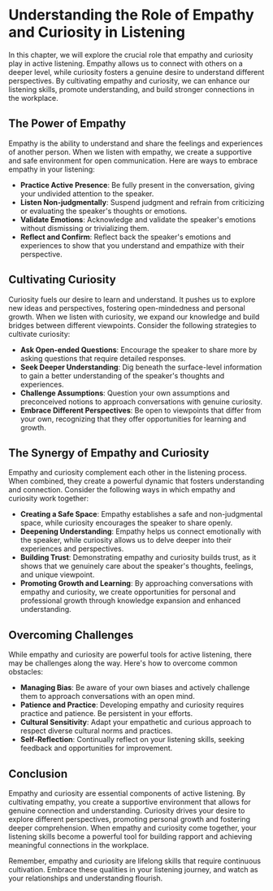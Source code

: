 Understanding the Role of Empathy and Curiosity in Listening
=====================================================================

In this chapter, we will explore the crucial role that empathy and curiosity play in active listening. Empathy allows us to connect with others on a deeper level, while curiosity fosters a genuine desire to understand different perspectives. By cultivating empathy and curiosity, we can enhance our listening skills, promote understanding, and build stronger connections in the workplace.

The Power of Empathy
--------------------

Empathy is the ability to understand and share the feelings and experiences of another person. When we listen with empathy, we create a supportive and safe environment for open communication. Here are ways to embrace empathy in your listening:

* **Practice Active Presence**: Be fully present in the conversation, giving your undivided attention to the speaker.
* **Listen Non-judgmentally**: Suspend judgment and refrain from criticizing or evaluating the speaker's thoughts or emotions.
* **Validate Emotions**: Acknowledge and validate the speaker's emotions without dismissing or trivializing them.
* **Reflect and Confirm**: Reflect back the speaker's emotions and experiences to show that you understand and empathize with their perspective.

Cultivating Curiosity
---------------------

Curiosity fuels our desire to learn and understand. It pushes us to explore new ideas and perspectives, fostering open-mindedness and personal growth. When we listen with curiosity, we expand our knowledge and build bridges between different viewpoints. Consider the following strategies to cultivate curiosity:

* **Ask Open-ended Questions**: Encourage the speaker to share more by asking questions that require detailed responses.
* **Seek Deeper Understanding**: Dig beneath the surface-level information to gain a better understanding of the speaker's thoughts and experiences.
* **Challenge Assumptions**: Question your own assumptions and preconceived notions to approach conversations with genuine curiosity.
* **Embrace Different Perspectives**: Be open to viewpoints that differ from your own, recognizing that they offer opportunities for learning and growth.

The Synergy of Empathy and Curiosity
------------------------------------

Empathy and curiosity complement each other in the listening process. When combined, they create a powerful dynamic that fosters understanding and connection. Consider the following ways in which empathy and curiosity work together:

* **Creating a Safe Space**: Empathy establishes a safe and non-judgmental space, while curiosity encourages the speaker to share openly.
* **Deepening Understanding**: Empathy helps us connect emotionally with the speaker, while curiosity allows us to delve deeper into their experiences and perspectives.
* **Building Trust**: Demonstrating empathy and curiosity builds trust, as it shows that we genuinely care about the speaker's thoughts, feelings, and unique viewpoint.
* **Promoting Growth and Learning**: By approaching conversations with empathy and curiosity, we create opportunities for personal and professional growth through knowledge expansion and enhanced understanding.

Overcoming Challenges
---------------------

While empathy and curiosity are powerful tools for active listening, there may be challenges along the way. Here's how to overcome common obstacles:

* **Managing Bias**: Be aware of your own biases and actively challenge them to approach conversations with an open mind.
* **Patience and Practice**: Developing empathy and curiosity requires practice and patience. Be persistent in your efforts.
* **Cultural Sensitivity**: Adapt your empathetic and curious approach to respect diverse cultural norms and practices.
* **Self-Reflection**: Continually reflect on your listening skills, seeking feedback and opportunities for improvement.

Conclusion
----------

Empathy and curiosity are essential components of active listening. By cultivating empathy, you create a supportive environment that allows for genuine connection and understanding. Curiosity drives your desire to explore different perspectives, promoting personal growth and fostering deeper comprehension. When empathy and curiosity come together, your listening skills become a powerful tool for building rapport and achieving meaningful connections in the workplace.

Remember, empathy and curiosity are lifelong skills that require continuous cultivation. Embrace these qualities in your listening journey, and watch as your relationships and understanding flourish.
